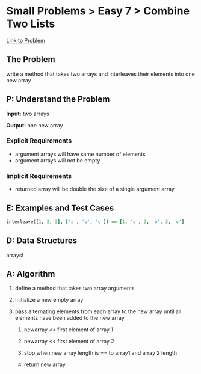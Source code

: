 # Small Problems > Easy 7 > Combine Two Lists

[Link to Problem](https://launchschool.com/exercises/3b64283e)

## The Problem

write a method that takes two arrays and interleaves their elements into one new array

## P: Understand the Problem

**Input:** two arrays

**Output:** one new array

### Explicit Requirements

- argument arrays will have same number of elements
- argument arrays will not be empty

### Implicit Requirements

- returned array will be double the size of a single argument array


## E: Examples and Test Cases

```ruby
interleave([1, 2, 3], ['a', 'b', 'c']) == [1, 'a', 2, 'b', 3, 'c']
```

## D: Data Structures

arrays!


## A: Algorithm

1. define a method that takes two array arguments

2. initialize a new empty array

3. pass alternating elements from each array to the new array until all elements have been added to the new array

   1. newarray << first element of array 1
   2. newarray << first element of array 2
   3. stop when new array length is == to array1 and array 2 length

   4. return new array